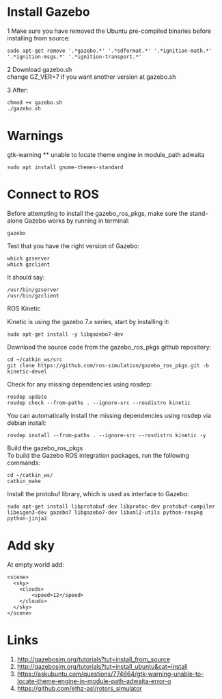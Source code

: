 # Install Gazebo
1 Make sure you have removed the Ubuntu pre-compiled binaries before installing from source:      

    sudo apt-get remove '.*gazebo.*' '.*sdformat.*' '.*ignition-math.*' '.*ignition-msgs.*' '.*ignition-transport.*'
    
2 Download gazebo.sh       
    change GZ_VER=7 if you want another version at gazebo.sh

3 After:

    chmod +x gazebo.sh
    ./gazebo.sh

# Warnings 
gtk-warning ** unable to locate theme engine in module_path adwaita

    sudo apt install gnome-themes-standard

# Connect to ROS
Before attempting to install the gazebo_ros_pkgs, make sure the stand-alone Gazebo works by running in terminal:

    gazebo

Test that you have the right version of Gazebo:

    which gzserver
    which gzclient
    
It should say:

    /usr/bin/gzserver
    /usr/bin/gzclient

ROS Kinetic

Kinetic is using the gazebo 7.x series, start by installing it:

    sudo apt-get install -y libgazebo7-dev

Download the source code from the gazebo_ros_pkgs github repository:

    cd ~/catkin_ws/src
    git clone https://github.com/ros-simulation/gazebo_ros_pkgs.git -b kinetic-devel

Check for any missing dependencies using rosdep:

    rosdep update
    rosdep check --from-paths . --ignore-src --rosdistro kinetic

You can automatically install the missing dependencies using rosdep via debian install:

    rosdep install --from-paths . --ignore-src --rosdistro kinetic -y

Build the gazebo_ros_pkgs    
To build the Gazebo ROS integration packages, run the following commands:

    cd ~/catkin_ws/
    catkin_make

Install the protobuf library, which is used as interface to Gazebo:

    sudo apt-get install libprotobuf-dev libprotoc-dev protobuf-compiler libeigen3-dev gazebo7 libgazebo7-dev libxml2-utils python-rospkg python-jinja2
# Add sky

At empty.world add:

    <scene>
      <sky>
        <clouds>
            <speed>12</speed>
        </clouds>
      </sky>
    </scene>

# Links

1. http://gazebosim.org/tutorials?tut=install_from_source
3. http://gazebosim.org/tutorials?tut=install_ubuntu&cat=install
2. https://askubuntu.com/questions/774664/gtk-warning-unable-to-locate-theme-engine-in-module-path-adwaita-error-o
3. https://github.com/ethz-asl/rotors_simulator
